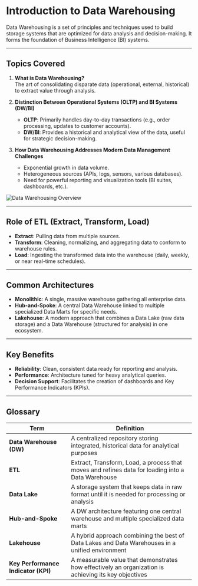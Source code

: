 # Introduction to Data Warehousing

Data Warehousing is a set of principles and techniques used to build storage systems that are optimized for data analysis and decision-making. It forms the foundation of Business Intelligence (BI) systems.

---

## Topics Covered

1. **What is Data Warehousing?**  
   The art of consolidating disparate data (operational, external, historical) to extract value through analysis.

2. **Distinction Between Operational Systems (OLTP) and BI Systems (DW/BI)**  
   - **OLTP**: Primarily handles day-to-day transactions (e.g., order processing, updates to customer accounts).  
   - **DW/BI**: Provides a historical and analytical view of the data, useful for strategic decision-making.

3. **How Data Warehousing Addresses Modern Data Management Challenges**  
   - Exponential growth in data volume.  
   - Heterogeneous sources (APIs, logs, sensors, various databases).  
   - Need for powerful reporting and visualization tools (BI suites, dashboards, etc.).

![Data Warehousing Overview](https://example.com/data_warehousing_overview.png)

---

## Role of ETL (Extract, Transform, Load)
- **Extract**: Pulling data from multiple sources.  
- **Transform**: Cleaning, normalizing, and aggregating data to conform to warehouse rules.  
- **Load**: Ingesting the transformed data into the warehouse (daily, weekly, or near real-time schedules).

---

## Common Architectures
- **Monolithic**: A single, massive warehouse gathering all enterprise data.  
- **Hub-and-Spoke**: A central Data Warehouse linked to multiple specialized Data Marts for specific needs.  
- **Lakehouse**: A modern approach that combines a Data Lake (raw data storage) and a Data Warehouse (structured for analysis) in one ecosystem.

---

## Key Benefits
- **Reliability**: Clean, consistent data ready for reporting and analysis.  
- **Performance**: Architecture tuned for heavy analytical queries.  
- **Decision Support**: Facilitates the creation of dashboards and Key Performance Indicators (KPIs).

---

## Glossary

| **Term**       | **Definition**                                                                                      |
|----------------|------------------------------------------------------------------------------------------------------|
| **Data Warehouse (DW)** | A centralized repository storing integrated, historical data for analytical purposes                |
| **ETL**         | Extract, Transform, Load, a process that moves and refines data for loading into a Data Warehouse         |
| **Data Lake**   | A storage system that keeps data in raw format until it is needed for processing or analysis               |
| **Hub-and-Spoke** | A DW architecture featuring one central warehouse and multiple specialized data marts                   |
| **Lakehouse**   | A hybrid approach combining the best of Data Lakes and Data Warehouses in a unified environment            |
| **Key Performance Indicator (KPI)** | A measurable value that demonstrates how effectively an organization is achieving its key objectives |